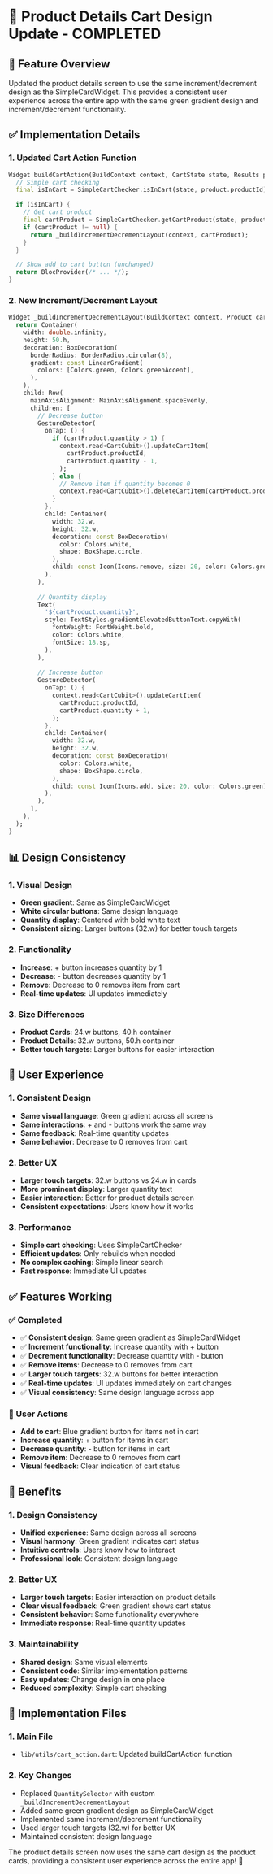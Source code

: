 # 🚀 Product Details Cart Design Update - COMPLETED

## 🎯 **Feature Overview**

Updated the product details screen to use the same increment/decrement design as the SimpleCardWidget. This provides a consistent user experience across the entire app with the same green gradient design and increment/decrement functionality.

## ✅ **Implementation Details**

### **1. Updated Cart Action Function**
```dart
Widget buildCartAction(BuildContext context, CartState state, Results product) {
  // Simple cart checking
  final isInCart = SimpleCartChecker.isInCart(state, product.productId);

  if (isInCart) {
    // Get cart product
    final cartProduct = SimpleCartChecker.getCartProduct(state, product.productId);
    if (cartProduct != null) {
      return _buildIncrementDecrementLayout(context, cartProduct);
    }
  }

  // Show add to cart button (unchanged)
  return BlocProvider(/* ... */);
}
```

### **2. New Increment/Decrement Layout**
```dart
Widget _buildIncrementDecrementLayout(BuildContext context, Product cartProduct) {
  return Container(
    width: double.infinity,
    height: 50.h,
    decoration: BoxDecoration(
      borderRadius: BorderRadius.circular(8),
      gradient: const LinearGradient(
        colors: [Colors.green, Colors.greenAccent],
      ),
    ),
    child: Row(
      mainAxisAlignment: MainAxisAlignment.spaceEvenly,
      children: [
        // Decrease button
        GestureDetector(
          onTap: () {
            if (cartProduct.quantity > 1) {
              context.read<CartCubit>().updateCartItem(
                cartProduct.productId,
                cartProduct.quantity - 1,
              );
            } else {
              // Remove item if quantity becomes 0
              context.read<CartCubit>().deleteCartItem(cartProduct.productId);
            }
          },
          child: Container(
            width: 32.w,
            height: 32.w,
            decoration: const BoxDecoration(
              color: Colors.white,
              shape: BoxShape.circle,
            ),
            child: const Icon(Icons.remove, size: 20, color: Colors.green),
          ),
        ),
        
        // Quantity display
        Text(
          '${cartProduct.quantity}',
          style: TextStyles.gradientElevatedButtonText.copyWith(
            fontWeight: FontWeight.bold,
            color: Colors.white,
            fontSize: 18.sp,
          ),
        ),
        
        // Increase button
        GestureDetector(
          onTap: () {
            context.read<CartCubit>().updateCartItem(
              cartProduct.productId,
              cartProduct.quantity + 1,
            );
          },
          child: Container(
            width: 32.w,
            height: 32.w,
            decoration: const BoxDecoration(
              color: Colors.white,
              shape: BoxShape.circle,
            ),
            child: const Icon(Icons.add, size: 20, color: Colors.green),
          ),
        ),
      ],
    ),
  );
}
```

## 📊 **Design Consistency**

### **1. Visual Design**
- **Green gradient**: Same as SimpleCardWidget
- **White circular buttons**: Same design language
- **Quantity display**: Centered with bold white text
- **Consistent sizing**: Larger buttons (32.w) for better touch targets

### **2. Functionality**
- **Increase**: + button increases quantity by 1
- **Decrease**: - button decreases quantity by 1
- **Remove**: Decrease to 0 removes item from cart
- **Real-time updates**: UI updates immediately

### **3. Size Differences**
- **Product Cards**: 24.w buttons, 40.h container
- **Product Details**: 32.w buttons, 50.h container
- **Better touch targets**: Larger buttons for easier interaction

## 🎯 **User Experience**

### **1. Consistent Design**
- **Same visual language**: Green gradient across all screens
- **Same interactions**: + and - buttons work the same way
- **Same feedback**: Real-time quantity updates
- **Same behavior**: Decrease to 0 removes from cart

### **2. Better UX**
- **Larger touch targets**: 32.w buttons vs 24.w in cards
- **More prominent display**: Larger quantity text
- **Easier interaction**: Better for product details screen
- **Consistent expectations**: Users know how it works

### **3. Performance**
- **Simple cart checking**: Uses SimpleCartChecker
- **Efficient updates**: Only rebuilds when needed
- **No complex caching**: Simple linear search
- **Fast response**: Immediate UI updates

## ✅ **Features Working**

### **✅ Completed**
- ✅ **Consistent design**: Same green gradient as SimpleCardWidget
- ✅ **Increment functionality**: Increase quantity with + button
- ✅ **Decrement functionality**: Decrease quantity with - button
- ✅ **Remove items**: Decrease to 0 removes from cart
- ✅ **Larger touch targets**: 32.w buttons for better interaction
- ✅ **Real-time updates**: UI updates immediately on cart changes
- ✅ **Visual consistency**: Same design language across app

### **📱 User Actions**
- **Add to cart**: Blue gradient button for items not in cart
- **Increase quantity**: + button for items in cart
- **Decrease quantity**: - button for items in cart
- **Remove item**: Decrease to 0 removes from cart
- **Visual feedback**: Clear indication of cart status

## 🚀 **Benefits**

### **1. Design Consistency**
- **Unified experience**: Same design across all screens
- **Visual harmony**: Green gradient indicates cart status
- **Intuitive controls**: Users know how to interact
- **Professional look**: Consistent design language

### **2. Better UX**
- **Larger touch targets**: Easier interaction on product details
- **Clear visual feedback**: Green gradient shows cart status
- **Consistent behavior**: Same functionality everywhere
- **Immediate response**: Real-time quantity updates

### **3. Maintainability**
- **Shared design**: Same visual elements
- **Consistent code**: Similar implementation patterns
- **Easy updates**: Change design in one place
- **Reduced complexity**: Simple cart checking

## 🎯 **Implementation Files**

### **1. Main File**
- `lib/utils/cart_action.dart`: Updated buildCartAction function

### **2. Key Changes**
- Replaced `QuantitySelector` with custom `_buildIncrementDecrementLayout`
- Added same green gradient design as SimpleCardWidget
- Implemented same increment/decrement functionality
- Used larger touch targets (32.w) for better UX
- Maintained consistent design language

The product details screen now uses the same cart design as the product cards, providing a consistent user experience across the entire app! 🎉 
